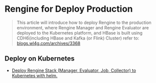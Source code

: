 # Rengine for Deploy Production

> This article will introduce how to deploy Rengine to the production environment, where Rengine Manager and Rengine Evaluator are deployed to the Kubernetes platform, and HBase is built using CDH6(including HBase and Kafka (or Flink) Cluster) refer to: [blogs.wl4g.com/archives/3368](https://blogs.wl4g.com/archives/3368)


## Deploy on Kubernetes

- [Deploy Rengine Stack (Manager, Evaluator, Job, Collector) to Kubernetes with helm.](../../tools/deploy/helm/rengine-stack/README.md)
